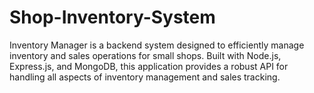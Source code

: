 # Shop-Inventory-System
Inventory Manager is a backend system designed to efficiently manage inventory and sales operations for small shops. Built with Node.js, Express.js, and MongoDB, this application provides a robust API for handling all aspects of inventory management and sales tracking.

